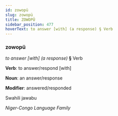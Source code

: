 ```yaml
---
id: zowopü
slug: zowopü
title: ZOWOPÜ
sidebar_position: 477
hoverText: to answer [with] (a response) § Verb
---
```


### zowopü

*to answer [with] (a response)* **§** Verb

**Verb**: to answer/respond [with]

**Noun**: an answer/response

**Modifier**: answered/responded

Swahili jawabu 

*Niger-Congo Language Family*